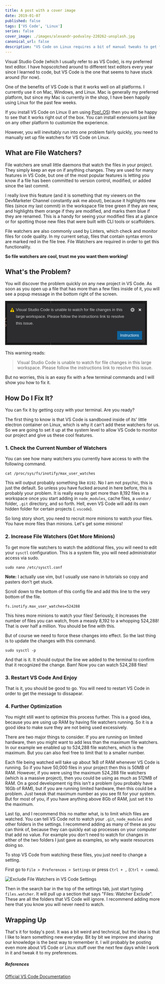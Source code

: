 ```yaml
---
title: A post with a cover image
date: 2019-01-07
published: false
tags: ['VS Code', 'Linux']
series: false
cover_image: ./images/alexandr-podvalny-220262-unsplash.jpg
canonical_url: false
description: "VS Code on Linux requires a bit of manual tweaks to get file watchers to work properly"
---
```


Visual Studio Code (which I usually refer to as VS Code), is my preferred text editor. I have hopscotched around to different text editors every year since I learned to code, but VS Code is the one that seems to have stuck around (for now).

One of the benefits of VS Code is that it works well on all platforms. I currently use it on Mac, Windows, and Linux. Mac is generally my preferred platform, but since my Mac is currently in the shop, I have been happily using Linux for the past few weeks.

If you install VS Code on Linux (I am using [Pop!_OS](https://system76.com/pop)) then you will be happy to see that it works right out of the box. You can install extensions just like on any other platform to customize the experience.

However, you will inevitably run into one problem fairly quickly, you need to manually set up file watchers for VS Code on Linux.

## What are File Watchers?

File watchers are small little daemons that watch the files in your project. They simply keep an eye on if anything changes. They are used for many features in VS Code, but one of the most popular features is letting you know if a file has been committed to version control, modified, or added since the last commit.

I really love this feature (and it is something that my viewers on the DevMarketer Channel constantly ask me about), because it highlights new files (since my last commit) in the workspace file tree green if they are new, and highlights them orange if they are modified, and marks them blue if they are renamed. This is a handy for seeing your modified files at a glance or for spotting those new files that were built with CLI tools or scaffolders.

File watchers are also commonly used by Linters, which check and monitor files for code quality. In my current setup, files that contain syntax errors are marked red in the file tree. File Watchers are required in order to get this functionality.

**So file watchers are cool, trust me you want them working!**

## What's the Problem?

You will discover the problem quickly on any new project in VS Code. As soon as you open up a file that has more than a few files inside of it, you will see a popup message in the bottom right of the screen.

![VS Code File Watchers Warning Message](./images/vscode-file-watchers-warning.png)

This warning reads:

> Visual Studio Code is unable to watch for file changes in this large workspace. Please follow the instructions link to resolve this issue.

But no worries, this is an easy fix with a few terminal commands and I will show you how to fix it.


## How Do I Fix It?

You can fix it by getting cozy with your terminal. Are you ready? 

The first thing to know is that VS Code is sandboxed inside of its' little electron container on Linux, which is why it can't add these watchers for us. So we are going to set it up at the system level to allow VS Code to monitor our project and give us these cool features.

### 1. Check the Current Number of Watchers

You can see how many watchers you currently have access to with the following command.

```
cat /proc/sys/fs/inotify/max_user_watches
```

This will output probably something like `8192`. No I am not psychic, this is just the default. So unless you have fucked around in here before, this is probably your problem. It is really easy to get more than 8,192 files in a workspace once you start adding in `node_modules`, cache files, a `vendor/` folder, `.git` directory, and so forth. Hell, even VS Code will add its own hidden folder for certain projects (`.vscode`).

So long story short, you need to recruit more minions to watch your files. You have more files than minions. Let's get some minions!

### 2. Increase File Watchers (Get More Minions)

To get more file watchers to watch the additional files, you will need to edit your `sysctl` configuration. This is a system file, you will need administrator access via sudo.

```
sudo nano /etc/sysctl.conf
```

**Note:** I actually use vim, but I usually use nano in tutorials so copy and pasters don't get stuck.

Scroll down to the bottom of this config file and add this line to the very bottom of the file.

```
fs.inotify.max_user_watches=524288
```

This hires more minions to watch your files! Seriously, it increases the number of files you can watch, from a measly 8,192 to a whopping 524,288! That is over half a million. You should be fine with this.

But of course we need to force these changes into effect. So the last thing is to update the changes with this command.

```
sudo sysctl -p
```

And that is it. It should output the line we added to the terminal to confirm that it recognized the change. Bam! Now you can watch 524,288 files!

### 3. Restart VS Code And Enjoy

That is it, you should be good to go. You will need to restart VS Code in order to get the message to dissapear.

### 4. Further Optimization

You might still want to optimize this process further. This is a good idea, because you are using up RAM by having file watchers running. So it is a good idea to make sure they are not being used excessively.

There are two major things to consider. If you are running on limited hardware, then you might want to add less than the maximum file watchers. In our example we enabled up to 524,288 file watchers, which is the maximum. But you can also feel free to limit that to a smaller number.

Each file being watched will take up about 1kB of RAM whenever VS Code is running. So if you have 50,000 files in your project then this is 50MB of RAM. However, if you were using the maximum 524,288 file watchers (which is a massive project), then you could be using as much as 512MB of RAM. On a good development rig this isn't a problem (you probably have 16Gb of RAM), but if you are running limited hardware, then this could be a problem. Just tweak that maximum number as you see fit for your system. But for most of you, if you have anything above 8Gb of RAM, just set it to the maximum.

Last tip, and I recommend this no matter what, is to limit which files are watched. You can tell VS Code not to watch your `.git`, `node_modules` and other folders in the settings. I recommend adding as many of these as you can think of, because they can quickly eat up processes on your computer that add no value. For example you don't need to watch for changes in either of the two folders I just gave as examples, so why waste resources doing so.

To stop VS Code from watching these files, you just need to change a setting.

First go to `File > Preferences > Settings` or press `Ctrl + ,` (`Ctrl + comma`). 

![Exclude File Watchers in VS Code Settings](./images/vscode-file-watchers-exclude.png)

Then in the search bar in the top of the settings tab, just start typing `files.watcher`. It will pull up a section that says "Files: Watcher Exclude". These are all the folders that VS Code will ignore. I recommend adding more here that you know you will never need to watch.

## Wrapping Up

That's it for today's post. It was a bit weird and technical, but the idea is that I like to learn something new everyday. Bit by bit we improve and sharing our knowledge is the best way to remember it. I will probably be posting even more about VS Code or Linux stuff over the next few days while I work in it and tweak it to my preferences.

##### References

[Official VS Code Documentation](https://code.visualstudio.com/docs/setup/linux#_visual-studio-code-is-unable-to-watch-for-file-changes-in-this-large-workspace-error-enospc)